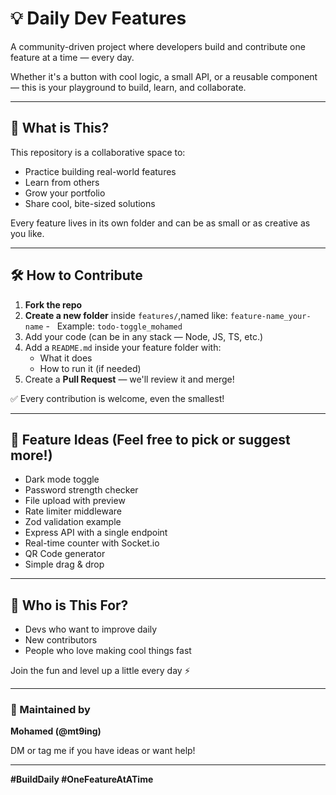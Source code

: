# 💡 Daily Dev Features

A community-driven project where developers build and contribute one feature at a time — every day.

Whether it's a button with cool logic, a small API, or a reusable component — this is your playground to build, learn, and collaborate.

---

## 🚀 What is This?
This repository is a collaborative space to:
- Practice building real-world features
- Learn from others
- Grow your portfolio
- Share cool, bite-sized solutions

Every feature lives in its own folder and can be as small or as creative as you like.

---

## 🛠 How to Contribute

1. **Fork the repo**
2. **Create a new folder** inside `features/`,named like: `feature-name_your-name`
  -   Example: `todo-toggle_mohamed`
3. Add your code (can be in any stack — Node, JS, TS, etc.)
4. Add a `README.md` inside your feature folder with:
   - What it does
   - How to run it (if needed)
5. Create a **Pull Request** — we'll review it and merge!

✅ Every contribution is welcome, even the smallest!

---

## 💬 Feature Ideas (Feel free to pick or suggest more!)
- Dark mode toggle
- Password strength checker
- File upload with preview
- Rate limiter middleware
- Zod validation example
- Express API with a single endpoint
- Real-time counter with Socket.io
- QR Code generator
- Simple drag & drop

---

## 👥 Who is This For?
- Devs who want to improve daily
- New contributors
- People who love making cool things fast

Join the fun and level up a little every day ⚡

---

### 🧠 Maintained by
**Mohamed (@mt9ing)**

DM or tag me if you have ideas or want help!

---

**#BuildDaily #OneFeatureAtATime**
